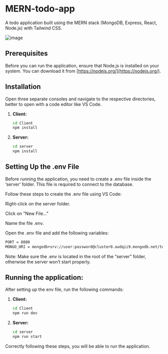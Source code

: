 # MERN-todo-app

A todo application built using the MERN stack (MongoDB, Express, React, Node.js) with Tailwind CSS.

![image](https://github.com/krisgoswami/MERN-todo-app/assets/91143716/d3bc8e8c-4ae6-44a2-bd39-f61c0e54f6d8)


## Prerequisites
Before you can run the application, ensure that Node.js is installed on your system. You can download it from [https://nodejs.org/](https://nodejs.org/).

## Installation
Open three separate consoles and navigate to the respective directories, better to open with a code editor like VS Code.

1. **Client:**
    ```bash
    cd Client
    npm install
    ```

2. **Server:**
    ```bash
    cd server
    npm install
    ```

## Setting Up the .env File
Before running the application, you need to create a .env file inside the ‘server’ folder. This file is required to connect to the database.

Follow these steps to create the .env file using VS Code:

Right-click on the server folder.

Click on "New File..."

Name the file .env.

Open the .env file and add the following variables:
```bash
PORT = 8080
MONGO_URI = mongodb+srv://user:password@cluster0.audqii9.mongodb.net/todo (add your mongo uri)
```
Note: Make sure the .env is located in the root of the “server” folder, otherwise the server won’t start properly.


## Running the application: 
After setting up the env file, run the following commands:

1. **Client:**
    ```bash
    cd Client
    npm run dev
    ```

2. **Server:**
    ```bash
    cd server
    npm run start
    ```

Correctly following these steps, you will be able to run the application.
